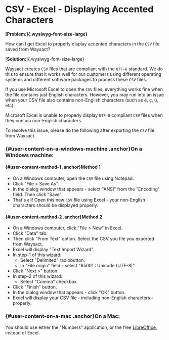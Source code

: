 # CSV - Excel - Displaying Accented Characters

**[Problem:]{.wysiwyg-font-size-large}**

How can I get Excel to properly display accented characters in the `CSV`
file saved from Waysact?

[**Solution:**]{.wysiwyg-font-size-large}

Waysact creates `CSV` files that are compliant with the `UTF-8`
standard. We do this to ensure that it works well for our customers
using different operating systems and different software packages to
process these `CSV` files.

If you use Microsoft Excel to open the `CSV` files, everything works
fine when the file contains just English characters. However, you may
run into an issue when your CSV file also contains non-English
characters (such as é, ç, ü, etc):

Microsoft Excel is unable to properly display `UTF-8` compliant `CSV`
files when they contain non-English characters.

To resolve this issue, please do the following after exporting the `CSV`
file from Waysact.

### [](https://github.com/waysact/support-documentation/blob/master/External/CSV%20-%20Excel%20-%20Displaying%20Accented%20Characters.md#on-a-windows-machine){#user-content-on-a-windows-machine .anchor}On a Windows machine:

#### [](https://github.com/waysact/support-documentation/blob/master/External/CSV%20-%20Excel%20-%20Displaying%20Accented%20Characters.md#method-1){#user-content-method-1 .anchor}Method 1

-   On a Windows computer, open the `CSV` file using Notepad.
-   Click \"File \> Save As\".
-   In the dialog window that appears - select \"ANSI\" from the
    \"Encoding\" field. Then click \"Save\".
-   That\'s all! Open this new `CSV` file using Excel - your non-English
    characters should be displayed properly.

#### [](https://github.com/waysact/support-documentation/blob/master/External/CSV%20-%20Excel%20-%20Displaying%20Accented%20Characters.md#method-2){#user-content-method-2 .anchor}Method 2

-   On a Windows computer, click \"File \> New\" in Excel.
-   Click \"Data\" tab.
-   Then click \"From Text\" option. Select the CSV you file you
    exported from Waysact.
-   Excel will display \"Text Import Wizard\".
-   In step-1 of this wizard:
    -   Select \"Delimited\" radiobutton.
    -   In \"File origin\" field - select \"65001 : Unicode (UTF-8)\".
-   Click \"Next \>\" button.
-   In step-2 of this wizard:
    -   Select \"Comma\" checkbox.
-   Click \"Finish\" button.
-   In the dialog window that appears - click \"OK\" button.
-   Excel will display your CSV file - including non-English
    characters - properly.

### [](https://github.com/waysact/support-documentation/blob/master/External/CSV%20-%20Excel%20-%20Displaying%20Accented%20Characters.md#on-a-mac){#user-content-on-a-mac .anchor}On a Mac:

You should use either the \"Numbers\" application, or the free
[LibreOffice](http://www.libreoffice.org/), instead of Excel.
